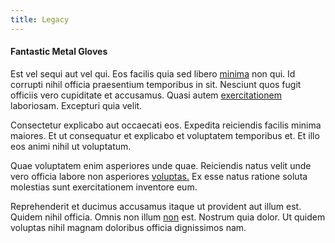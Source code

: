 ```yaml
---
title: Legacy
---
```


#### Fantastic Metal Gloves

Est vel sequi aut vel qui. Eos facilis quia sed libero [minima](/dolore/nemo/home_loan_account_generic_metal_ball.md) non qui. Id corrupti nihil officia praesentium temporibus in sit. Nesciunt quos fugit officiis vero cupiditate et accusamus. Quasi autem [exercitationem](/sit/representative_systems.md) laboriosam. Excepturi quia velit.

Consectetur explicabo aut occaecati eos. Expedita reiciendis facilis minima maiores. Et ut consequatur et explicabo et voluptatem temporibus et. Et illo eos animi nihil ut voluptatum.

Quae voluptatem enim asperiores unde quae. Reiciendis natus velit unde vero officia labore non asperiores [voluptas.](/voluptate/payment_up_sized.md) Ex esse natus ratione soluta molestias sunt exercitationem inventore eum.

Reprehenderit et ducimus accusamus itaque ut provident aut illum est. Quidem nihil officia. Omnis non illum [non](/facere/incredible_users.md) est. Nostrum quia dolor. Ut quidem voluptas nihil magnam doloribus officia dignissimos nam.
